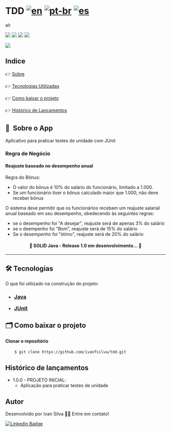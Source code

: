 # TDD  [![en](https://img.shields.io/badge/lang-en-red.svg)](https://github.com/ivanfsilva/gatitobook/blob/master/README.md) [![pt-br](https://img.shields.io/badge/lang-pt--br-green.svg)](https://github.com/ivanfsilva/gatitobook/blob/master/README.md) [![es](https://img.shields.io/badge/lang-es-yellow.svg)](https://github.com/ivanfsilva/gatitobook/blob/master/README.es.md)
alr


![](https://img.shields.io/github/issues/ivanfsilva/rh)
![](https://img.shields.io/github/forks/ivanfsilva/rh)
![](https://img.shields.io/github/stars/ivanfsilva/rh)
![](https://img.shields.io/github/license/ivanfsilva/rh)


![](https://img.shields.io/badge/STATUS-EM_DESENVOLVIMENTO-red)

## Indice

👉 [Sobre](#-sobre-o-app)

👉 [Tecnologias Utilizadas](#-tecnologias)

👉 [Como baixar o projeto](#-como-baixar-o-projeto)

👉 [Histórico de Lançamentos](#histórico-de-lançamentos)

## 🔖&nbsp; Sobre o App

Aplicativo para praticar testes de unidade com JUnit


### Regra de Negócio


#### Reajuste baseado no desempenho anual

Regra do Bônus:

* O valor do bônus é 10% do salário do funcionário, limitado a 1.000.
* Se um funcionário tiver o bônus calculado maior que 1.000, não deve receber bônus



O sistema deve permitir que os funcionários recebam um reajuste salarial anual baseado em seu desempenho, obedecendo às seguintes regras:

* se o desempenho foi "A desejar", reajuste será de apenas 3% do salário
* se o deempenho foi "Bom", reajuste será de 15% do salário
* Se o desempenho foi "òtimo", reajuste será de 20% do salário


<h4 align="center"> 
	🚧  SOLID Java - Release 1.0 em desenvolvimento...  🚧
</h4>


---


## 🛠 Tecnologias

O que foi utilizado na construção do projeto:

<h3>

* [Java](https://nodejs.org/en/)


* [JUnit](https://#)


</h3>


## 🗂 Como baixar o projeto

#### Clonar o repositório

```bash
    $ git clone https://github.com/ivanfsilva/tdd.git
```

## Histórico de lançamentos

* 1.0.0 - PROJETO INICIAL:
  * Aplicação para praticar testes de unidade
  
  
## Autor

Desenvolvido por Ivan Silva 👋🏽 Entre em contato!

[![Linkedin Badge](https://img.shields.io/badge/-IvanSilva-blue?style=flat-square&logo=Linkedin&logoColor=white&link=https://www.linkedin.com/in/ivanfsilva/)](https://www.linkedin.com/in/ivanfsilva/) 

